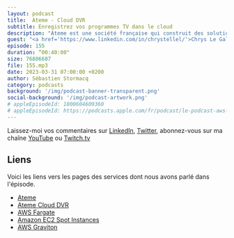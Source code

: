 ```yaml
---
layout: podcast
title:  Ateme - Cloud DVR
subtitle: Enregistrez vos programmes TV dans le cloud
description: "Ateme est une société française qui construit des solutions vidéos pour les chaînes de télé et les opérateurs telco. Une de leurs solutions est un enregistreur de flux vidéos dans le cloud. La fameuse fonction 'Enregistrer' de vos boxes - quand votre opérateur utilise les solutions d'Ateme - enregistre les programmes télé sur S3. Dans cet épisode, nous parlons de l'architecture de cette solution, comment ca marche sous le capot. Spoiler alerte : nous parlons de Kubernetes (un peu), de Amazon S3 (beaucoup) et d'infrastructure as code."
guest: "<a href='https://www.linkedin.com/in/chrystellel/'>Chrys Le Gall</a>, Lead Cloud Solution Architect et <a href='https://www.linkedin.com/in/julesmermethusson/'>Jules Mermet-Husson</a>, Cloud Solution Architect, tous deux chez Ateme."
episode: 155
duration: “00:40:00"
size: 76806607
file: 155.mp3
date: 2023-03-31 07:00:00 +0200
author: Sébastien Stormacq
category: podcasts
background: '/img/podcast-banner-transparent.png'
social-background: '/img/podcast-artwork.png'
# appleEpisodeId: 1000604609360
# appleEpisodeId: https://podcasts.apple.com/fr/podcast/le-podcast-aws-en-français/id1452118442
---
```


Laissez-moi vos commentaires sur [LinkedIn](https://www.linkedin.com/in/sebastienstormacq/), [Twitter](https://twitter.com/sebsto), abonnez-vous sur ma chaîne [YouTube](https://www.youtube.com/sebsto) ou [Twitch.tv](https://www.twitch.tv/sebAWS)

## Liens

Voici les liens vers les pages des services dont nous avons parlé dans l'épisode.

- [Ateme](https://www.ateme.com/)
- [Ateme Cloud DVR](https://www.ateme.com/how-we-help-cloud-dvr-solutions/)
- [AWS Fargate](https://aws.amazon.com/fargate/getting-started/?nc=sn&loc=3)
- [Amazon EC2 Spot Instances](https://aws.amazon.com/ec2/spot/getting-started/)
- [AWS Graviton](https://aws.amazon.com/ec2/graviton/)
